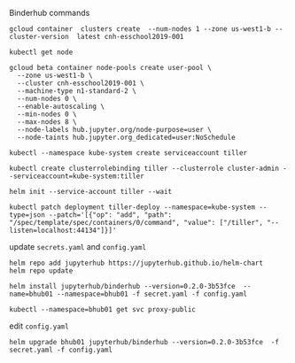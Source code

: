 Binderhub commands

```gcloud container  clusters create  --num-nodes 1 --zone us-west1-b --cluster-version  latest cnh-esschool2019-001```

```kubectl get node```

```
gcloud beta container node-pools create user-pool \
  --zone us-west1-b \
  --cluster cnh-esschool2019-001 \
  --machine-type n1-standard-2 \
  --num-nodes 0 \
  --enable-autoscaling \
  --min-nodes 0 \
  --max-nodes 8 \
  --node-labels hub.jupyter.org/node-purpose=user \
  --node-taints hub.jupyter.org_dedicated=user:NoSchedule
```

```
kubectl --namespace kube-system create serviceaccount tiller
```

```
kubectl create clusterrolebinding tiller --clusterrole cluster-admin --serviceaccount=kube-system:tiller
```

```
helm init --service-account tiller --wait
```

```
kubectl patch deployment tiller-deploy --namespace=kube-system --type=json --patch='[{"op": "add", "path": "/spec/template/spec/containers/0/command", "value": ["/tiller", "--listen=localhost:44134"]}]'
```

update ```secrets.yaml``` and ```config.yaml```

```
helm repo add jupyterhub https://jupyterhub.github.io/helm-chart
helm repo update
```

```
helm install jupyterhub/binderhub --version=0.2.0-3b53fce  --name=bhub01 --namespace=bhub01 -f secret.yaml -f config.yaml
```

```
kubectl --namespace=bhub01 get svc proxy-public
```

edit ```config.yaml```

```
helm upgrade bhub01 jupyterhub/binderhub --version=0.2.0-3b53fce  -f secret.yaml -f config.yaml
```

